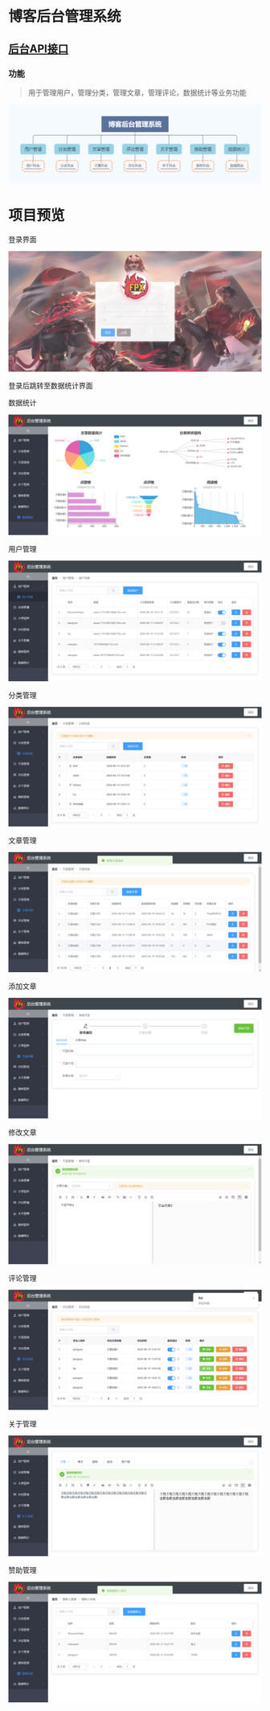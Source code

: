 # 博客后台管理系统
## [后台API接口](https://github.com/NonamePawn/blog-api)
### 功能

> 用于管理用户，管理分类，管理文章，管理评论，数据统计等业务功能

![admin](https://github.com/NonamePawn/blog-admin/blob/master/README.assets/admin.png)

# 项目预览

登录界面

![image-20200819103554543](https://github.com/NonamePawn/blog-admin/blob/master/README.assets/image-20200819103554543.png)

登录后跳转至数据统计界面

数据统计

![image-20200819145615080](https://github.com/NonamePawn/blog-admin/blob/master/README.assets/image-20200819145615080.png)

用户管理

![image-20200819145643587](https://github.com/NonamePawn/blog-admin/blob/master/README.assets/image-20200819145643587.png)

分类管理

![image-20200819145705390](https://github.com/NonamePawn/blog-admin/blob/master/README.assets/image-20200819145705390.png)

文章管理

![image-20200819145729377](https://github.com/NonamePawn/blog-admin/blob/master/README.assets/image-20200819145729377.png)

添加文章

![image-20200819145747835](https://github.com/NonamePawn/blog-admin/blob/master/README.assets/image-20200819145747835.png)

修改文章

![image-20200819145912619](https://github.com/NonamePawn/blog-admin/blob/master/README.assets/image-20200819145912619.png)

评论管理

![image-20200819145957138](https://github.com/NonamePawn/blog-admin/blob/master/README.assets/image-20200819145957138.png)

关于管理

![image-20200819150017437](https://github.com/NonamePawn/blog-admin/blob/master/README.assets/image-20200819150017437.png)

赞助管理

![image-20200819150033027](https://github.com/NonamePawn/blog-admin/blob/master/README.assets/image-20200819150033027.png)
